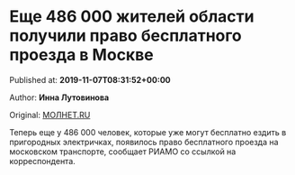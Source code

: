 
# Еще 486 000 жителей области получили право бесплатного проезда в Москве

Published at: **2019-11-07T08:31:52+00:00**

Author: **Инна Лутовинова**

Original: [МОЛНЕТ.RU](https://www.molnet.ru/mos/ru/important/o_717723)

Теперь еще у 486 000 человек, которые уже могут бесплатно ездить в пригородных электричках, появилось право бесплатного проезда на московском транспорте, сообщает РИАМО со ссылкой на корреспондента.
